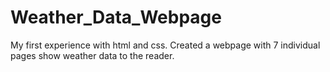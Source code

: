 # Weather_Data_Webpage
My first experience with html and css. Created a webpage with 7 individual pages show weather data to the reader.
